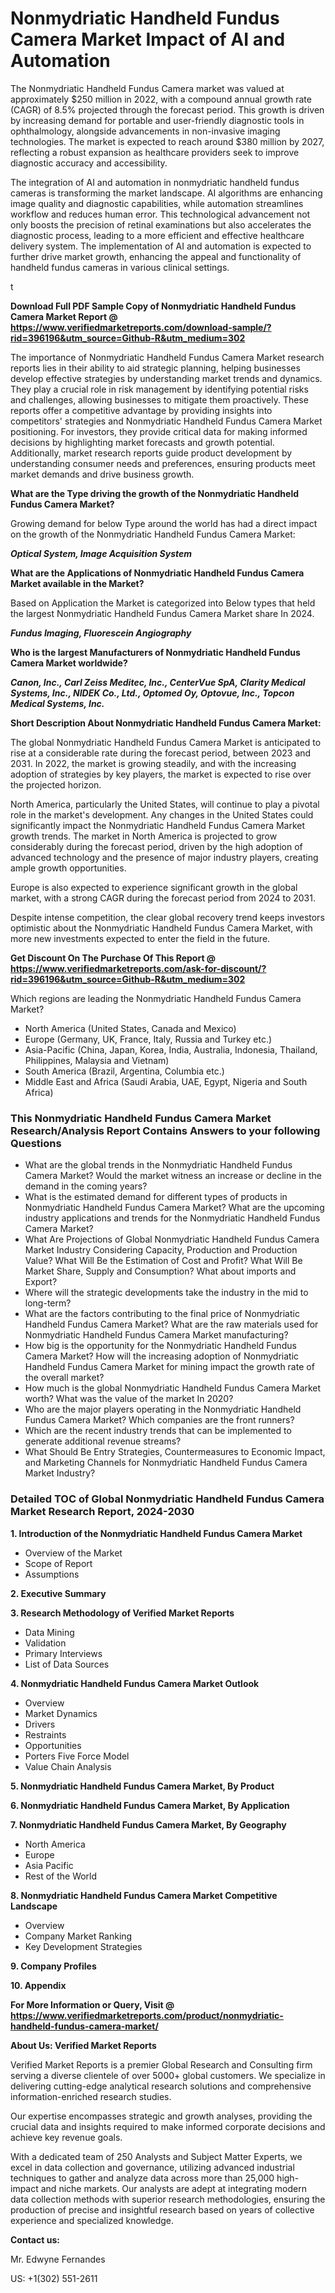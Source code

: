 <meta name="title" content="Global Nonmydriatic Handheld Fundus Camera Market Impact of AI and Automation"><meta name="description" content="The Nonmydriatic Handheld Fundus Camera market was valued at approximately $250 million in 2022, with a compound annual growth rate (CAGR) of 8.5% projected through th"><meta name="title" content="Nonmydriatic Handheld Fundus Camera Market Size, Share, Scope, Trends, Growth, Opportunities, Analysis, Forecast"><h1>Nonmydriatic Handheld Fundus Camera Market Impact of AI and Automation</h1><p>The Nonmydriatic Handheld Fundus Camera market was valued at approximately $250 million in 2022, with a compound annual growth rate (CAGR) of 8.5% projected through the forecast period. This growth is driven by increasing demand for portable and user-friendly diagnostic tools in ophthalmology, alongside advancements in non-invasive imaging technologies. The market is expected to reach around $380 million by 2027, reflecting a robust expansion as healthcare providers seek to improve diagnostic accuracy and accessibility.</p><p>The integration of AI and automation in nonmydriatic handheld fundus cameras is transforming the market landscape. AI algorithms are enhancing image quality and diagnostic capabilities, while automation streamlines workflow and reduces human error. This technological advancement not only boosts the precision of retinal examinations but also accelerates the diagnostic process, leading to a more efficient and effective healthcare delivery system. The implementation of AI and automation is expected to further drive market growth, enhancing the appeal and functionality of handheld fundus cameras in various clinical settings.</p>t</p><p id="" class=""><strong>Download Full PDF Sample Copy of Nonmydriatic Handheld Fundus Camera Market Report @ <a href="https://www.verifiedmarketreports.com/download-sample/?rid=396196&utm_source=Github-R&utm_medium=302" target="_blank">https://www.verifiedmarketreports.com/download-sample/?rid=396196&utm_source=Github-R&utm_medium=302</a></strong></p><p>The importance of&nbsp;Nonmydriatic Handheld Fundus Camera Market research reports lies in their ability to aid strategic planning, helping businesses develop effective strategies by understanding market trends and dynamics. They play a crucial role in risk management by identifying potential risks and challenges, allowing businesses to mitigate them proactively. These reports offer a competitive advantage by providing insights into competitors' strategies and Nonmydriatic Handheld Fundus Camera Market positioning. For investors, they provide critical data for making informed decisions by highlighting market forecasts and growth potential. Additionally, market research reports guide product development by understanding consumer needs and preferences, ensuring products meet market demands and drive business growth.</p><p><strong>What are the&nbsp;Type driving the growth of the Nonmydriatic Handheld Fundus Camera Market?</strong></p><p id="" class="">Growing demand for below Type around the world has had a direct impact on the growth of the Nonmydriatic Handheld Fundus Camera Market:</p><em><strong>Optical System, Image Acquisition System</strong></em></p><strong>What are the&nbsp;Applications&nbsp;of Nonmydriatic Handheld Fundus Camera Market available in the Market?</strong></p><p id="" class="">Based on Application the Market is categorized into Below types that held the largest Nonmydriatic Handheld Fundus Camera Market share In 2024.</p><em><strong>Fundus Imaging, Fluorescein Angiography</strong></em></p><strong>Who is the largest Manufacturers of Nonmydriatic Handheld Fundus Camera Market worldwide?</strong></p><p><em><strong>Canon, Inc., Carl Zeiss Meditec, Inc., CenterVue SpA, Clarity Medical Systems, Inc., NIDEK Co., Ltd., Optomed Oy, Optovue, Inc., Topcon Medical Systems, Inc.</strong></em></p><p id="" class=""><strong>Short Description About Nonmydriatic Handheld Fundus Camera Market:</strong></p><p>The global Nonmydriatic Handheld Fundus Camera Market is anticipated to rise at a considerable rate during the forecast period, between 2023 and 2031. In 2022, the market is growing steadily, and with the increasing adoption of strategies by key players, the market is expected to rise over the projected horizon.</p><p>North America, particularly the United States, will continue to play a pivotal role in the market's development. Any changes in the United States could significantly impact the Nonmydriatic Handheld Fundus Camera Market growth trends. The market in North America is projected to grow considerably during the forecast period, driven by the high adoption of advanced technology and the presence of major industry players, creating ample growth opportunities.</p><p>Europe is also expected to experience significant growth in the global market, with a strong CAGR during the forecast period from 2024 to 2031.</p><p>Despite intense competition, the clear global recovery trend keeps investors optimistic about the Nonmydriatic Handheld Fundus Camera Market, with more new investments expected to enter the field in the future.</p><p id="" class=""><strong>Get Discount On The Purchase Of This Report @ <a href="https://www.verifiedmarketreports.com/ask-for-discount/?rid=396196&utm_source=Github-R&utm_medium=302" target="_blank">https://www.verifiedmarketreports.com/ask-for-discount/?rid=396196&utm_source=Github-R&utm_medium=302</a></strong></p>Which regions are leading the Nonmydriatic Handheld Fundus Camera Market?</p><ul><li>North America (United States, Canada and Mexico)</li><li>Europe (Germany, UK, France, Italy, Russia and Turkey etc.)</li><li>Asia-Pacific (China, Japan, Korea, India, Australia, Indonesia, Thailand, Philippines, Malaysia and Vietnam)</li><li>South America (Brazil, Argentina, Columbia etc.)</li><li>Middle East and Africa (Saudi Arabia, UAE, Egypt, Nigeria and South Africa)</li></ul><h3 id="" class="">This Nonmydriatic Handheld Fundus Camera Market Research/Analysis Report Contains Answers to your following Questions</h3><ul><li>What are the global trends in the Nonmydriatic Handheld Fundus Camera Market? Would the market witness an increase or decline in the demand in the coming years?</li><li>What is the estimated demand for different types of products in Nonmydriatic Handheld Fundus Camera Market? What are the upcoming industry applications and trends for the Nonmydriatic Handheld Fundus Camera Market?</li><li>What Are Projections of Global Nonmydriatic Handheld Fundus Camera Market Industry Considering Capacity, Production and Production Value? What Will Be the Estimation of Cost and Profit? What Will Be Market Share, Supply and Consumption? What about imports and Export?</li><li>Where will the strategic developments take the industry in the mid to long-term?</li><li>What are the factors contributing to the final price of Nonmydriatic Handheld Fundus Camera Market? What are the raw materials used for Nonmydriatic Handheld Fundus Camera Market manufacturing?</li><li>How big is the opportunity for the Nonmydriatic Handheld Fundus Camera Market? How will the increasing adoption of Nonmydriatic Handheld Fundus Camera Market for mining impact the growth rate of the overall market?</li><li>How much is the global Nonmydriatic Handheld Fundus Camera Market worth? What was the value of the market In 2020?</li><li>Who are the major players operating in the Nonmydriatic Handheld Fundus Camera Market? Which companies are the front runners?</li><li>Which are the recent industry trends that can be implemented to generate additional revenue streams?</li><li>What Should Be Entry Strategies, Countermeasures to Economic Impact, and Marketing Channels for Nonmydriatic Handheld Fundus Camera Market Industry?</li></ul><h3 id="" class="">Detailed TOC of Global Nonmydriatic Handheld Fundus Camera Market Research Report, 2024-2030</h3><p id="" class=""><strong>1. Introduction of the Nonmydriatic Handheld Fundus Camera Market</strong></p><ul><li>Overview of the Market</li><li>Scope of Report</li><li>Assumptions</li></ul><p id="" class=""><strong>2. Executive Summary</strong></p><p id="" class=""><strong>3. Research Methodology of Verified Market Reports</strong></p><ul><li>Data Mining</li><li>Validation</li><li>Primary Interviews</li><li>List of Data Sources</li></ul><p id="" class=""><strong>4. Nonmydriatic Handheld Fundus Camera Market Outlook</strong></p><ul><li>Overview</li><li>Market Dynamics</li><li>Drivers</li><li>Restraints</li><li>Opportunities</li><li>Porters Five Force Model</li><li>Value Chain Analysis</li></ul><p id="" class=""><strong>5. Nonmydriatic Handheld Fundus Camera Market, By Product</strong></p><p id="" class=""><strong>6. Nonmydriatic Handheld Fundus Camera Market, By Application</strong></p><p id="" class=""><strong>7. Nonmydriatic Handheld Fundus Camera Market, By Geography</strong></p><ul><li>North America</li><li>Europe</li><li>Asia Pacific</li><li>Rest of the World</li></ul><p id="" class=""><strong>8. Nonmydriatic Handheld Fundus Camera Market Competitive Landscape</strong></p><ul><li>Overview</li><li>Company Market Ranking</li><li>Key Development Strategies</li></ul><p id="" class=""><strong>9. Company Profiles</strong></p><p id="" class=""><strong>10. Appendix</strong></p><p id="" class=""><strong>For More Information or Query, Visit @ <a href="https://www.verifiedmarketreports.com/product/nonmydriatic-handheld-fundus-camera-market/" target="_blank">https://www.verifiedmarketreports.com/product/nonmydriatic-handheld-fundus-camera-market/</a></strong></p><p id="" class=""><strong>About Us: Verified Market Reports</strong></p><p id="" class="">Verified Market Reports is a premier Global Research and Consulting firm serving a diverse clientele of over 5000+ global customers. We specialize in delivering cutting-edge analytical research solutions and comprehensive information-enriched research studies.</p><p id="" class="">Our expertise encompasses strategic and growth analyses, providing the crucial data and insights required to make informed corporate decisions and achieve key revenue goals.</p><p id="" class="">With a dedicated team of 250 Analysts and Subject Matter Experts, we excel in data collection and governance, utilizing advanced industrial techniques to gather and analyze data across more than 25,000 high-impact and niche markets. Our analysts are adept at integrating modern data collection methods with superior research methodologies, ensuring the production of precise and insightful research based on years of collective experience and specialized knowledge.</p><p id="" class=""><strong>Contact us:</strong></p><p id="" class="">Mr. Edwyne Fernandes</p><p id="" class="">US: +1(302) 551-2611</p>